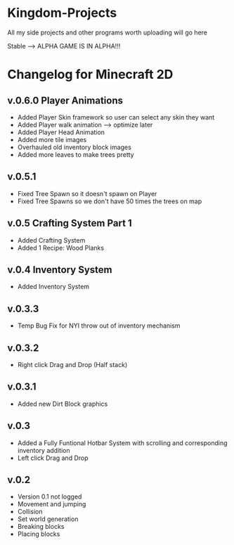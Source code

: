 # Kingdom-Projects
All my side projects and other programs worth uploading will go here


Stable --> ALPHA
GAME IS IN ALPHA!!!



# Changelog for Minecraft 2D

## v.0.6.0 Player Animations
+ Added Player Skin framework so user can select any skin they want
+ Added Player walk animation --> optimize later
+ Added Player Head Animation
+ Added more tile images
+ Overhauled old inventory block images
+ Added more leaves to make trees pretty

## v.0.5.1
+ Fixed Tree Spawn so it doesn't spawn on Player
+ Fixed Tree Spawns so we don't have 50 times the trees on map

## v.0.5 Crafting System Part 1
+ Added Crafting System
+ Added 1 Recipe: Wood Planks

## v.0.4 Inventory System
+ Added Inventory System

## v.0.3.3
+ Temp Bug Fix for NYI throw out of inventory mechanism

## v.0.3.2
+ Right click Drag and Drop (Half stack)

## v.0.3.1
+ Added new Dirt Block graphics

## v.0.3
+ Added a Fully Funtional Hotbar System with scrolling and corresponding inventory addition
+ Left click Drag and Drop

## v.0.2
+ Version 0.1 not logged
+ Movement and jumping
+ Collision
+ Set world generation
+ Breaking blocks
+ Placing blocks

